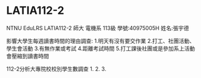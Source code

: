 # LATIA112-2
NTNU EduLRS LATIA112-2
師大 電機系 113級 
學號:40975005H
姓名:張宇德

影響大學生每週讀書時間的理由調查:
  1.明天有沒有要交作業
  2.打工、社團活動、學生會活動
  3.有無作業或考試
  4.距離考試時間
  5.打工課後社團或是參加系上活動會壓縮到讀書時間

112-2分析大專院校校別學生數調查
  1.
  2.
  3.
